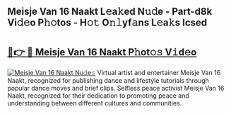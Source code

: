 ## Meisje Van 16 Naakt L𝚎a𝚔ed N𝚞𝚍e - Part-d8k Vi𝚍𝚎o P𝚑𝚘tos - H𝚘𝚝 O𝚗𝚕yf𝚊ns L𝚎a𝚔s Icsed

# <h2><a href="http://kf7kbl.oniu.top/?m=Meisje+Van+16+Naakt">🔗👉 🔴 Meisje Van 16 Naakt P𝚑ot𝚘𝚜 V𝚒d𝚎o</a></h2>

[![Meisje Van 16 Naakt Nu𝚍e𝚜](https://i.imgur.com/0qMVB7G.gif)](http://kf7kbl.oniu.top/?m=Meisje+Van+16+Naakt)
Virtual artist and entertainer Meisje Van 16 Naakt, recognized for publishing dance and lifestyle tutorials through popular dance moves and brief clips. Selfless peace activist Meisje Van 16 Naakt, recognized for their dedication to promoting peace and understanding between different cultures and communities.  
